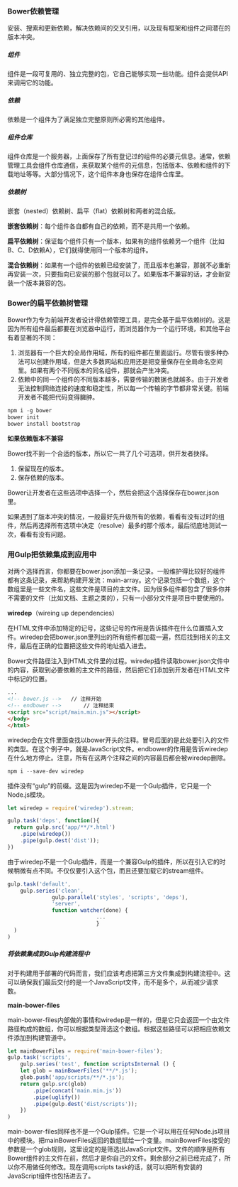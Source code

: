 ### Bower依赖管理

安装、搜索和更新依赖，解决依赖间的交叉引用，以及现有框架和组件之间潜在的版本冲突。

##### 组件

组件是一段可复用的、独立完整的包，它自己能够实现一些功能。组件会提供API来调用它的功能。

##### 依赖

依赖是一个组件为了满足独立完整原则所必需的其他组件。

##### 组件仓库

组件仓库是一个服务器，上面保存了所有登记过的组件的必要元信息。通常，依赖管理工具会组件仓库通信，来获取某个组件的元信息，包括版本、依赖和组件的下载地址等等。大部分情况下，这个组件本身也保存在组件仓库里。

##### 依赖树

嵌套（nested）依赖树、扁平（flat）依赖树和两者的混合版。

**嵌套依赖树**：每个组件各自都有自己的依赖，而不是共用一个依赖。

**扁平依赖树**：保证每个组件只有一个版本，如果有的组件依赖另一个组件（比如B、C、D依赖A），它们就得使用同一个版本的组件。

**混合依赖树**：如果有一个组件的依赖已经安装了，而且版本也兼容，那就不必重新再安装一次，只要指向已安装的那个包就可以了。如果版本不兼容的话，才会新安装一个版本兼容的包。

### Bower的扁平依赖树管理

Bower作为专为前端开发者设计得依赖管理工具，是完全基于扁平依赖树的。这是因为所有组件最后都要在浏览器中运行，而浏览器作为一个运行环境，和其他平台有着显著的不同：

1. 浏览器有一个巨大的全局作用域，所有的组件都在里面运行。尽管有很多种办法可以创建作用域，但是大多数网站和应用还是把变量保存在全局命名空间里。如果有两个不同版本的同名组件，那就会产生冲突。
2. 依赖中的同一个组件的不同版本越多，需要传输的数据也就越多。由于开发者无法控制网络连接的速度和稳定性，所以每一个传输的字节都非常关键。前端开发者不能把代码变得臃肿。

```javascript
npm i -g bower
bower init
bower install bootstrap
```

**如果依赖版本不兼容**

Bower找不到一个合适的版本，所以它一共了几个可选项，供开发者抉择。

1. 保留现在的版本。
2. 保存依赖的版本。

Bower让开发者在这些选项中选择一个，然后会把这个选择保存在bower.json里。

如果遇到了版本冲突的情况，一般最好先升级所有的依赖，看看有没有过时的组件，然后再选择所有选项中决定（resolve）最多的那个版本，最后彻底地测试一次，看看有没有问题。

### 用Gulp把依赖集成到应用中

对两个选择而言，你都要在bower.json添加一条记录。一般维护得比较好的组件都有这条记录，来帮助构建开发流：main-array。这个记录包括一个数组，这个数组里是一些文件名，这些文件是项目的主文件。因为很多组件都包含了很多你并不需要的文件（比如文档、主题之类的），只有一小部分文件是项目中要使用的。

**wiredep**（wireing up dependencies）

在HTML文件中添加特定的记号，这些记号的作用是告诉插件在什么位置插入文件。wiredep会把bower.json里列出的所有组件都加载一遍，然后找到相关的主文件，最后在正确的位置把这些文件的地址插入进去。

Bower文件路径注入到HTML文件里的过程。wiredep插件读取bower.json文件中的内容，获取到必要依赖的主文件的路径，然后把它们添加到开发者在HTML文件中标记的位置。

```html
...
<!-- bower.js -->   // 注释开始
<!-- endbower -->		// 注释结束
<script src="script/main.min.js"></script>
</body>
</html>
```

wiredep会在文件里面查找以bower开头的注释。冒号后面的是此处要引入的文件的类型。在这个例子中，就是JavaScript文件。endbower的作用是告诉wiredep在什么地方停止。注意，所有在这两个注释之间的内容最后都会被wiredep删除。

```javascript
npm i --save-dev wiredep
```

插件没有“gulp”的前缀。这是因为wiredep不是一个Gulp插件，它只是一个Node.js模块。

```javascript
let wiredep = require('wiredep').stream;

gulp.task('deps', function(){
  return gulp.src('app/**/*.html')
  	.pipe(wiredep())
  	.pipe(gulp.dest('dist'));
})
```

由于wiredep不是一个Gulp插件，而是一个兼容Gulp的插件，所以在引入它的时候稍微有点不同。不仅仅要引入这个包，而且还要加载它的stream组件。

```javascript
gulp.task('default',
	gulp.series('clean',
              gulp.parallel('styles', 'scripts', 'deps'),
              'server',
              function watcher(done) {
  							...
							}
  )
)
```

##### 将依赖集成到Gulp构建流程中

对于构建用于部署的代码而言，我们应该考虑把第三方文件集成到构建流程中。这可以确保我们最后交付的是一个JavaScript文件，而不是多个，从而减少请求数。

**main-bower-files**

main-bower-files内部做的事情和wiredep是一样的，但是它只会返回一个由文件路径构成的数组，你可以根据类型筛选这个数组。根据这些路径可以把相应依赖文件添加到构建管道中。

```javascript
let mainBowerFiles = require('main-bower-files');
gulp.task('scripts',
	gulp.series('test', function scriptsInternal () {
  	let glob = mainBowerFiles('**/*.js');
  	glob.push('app/scripts/**/*.js');
  	return gulp.src(glob)
  		.pipe(concat('main.min.js'))
  		.pipe(uglify())
  		.pipe(gulp.dest('dist/scripts'));
	})
)
```

main-bower-files同样也不是一个Gulp插件。它是一个可以用在任何Node.js项目中的模块。把mainBowerFiles返回的数组赋给一个变量。mainBowerFiles接受的参数是一个glob规则，这里设定的是筛选出JavaScript文件。文件的顺序是所有Bower组件的主文件在前，然后才是你自己的文件。剩余部分之前已经完成了，所以你不用做任何修改。现在调用scripts task的话，就可以把所有安装的JavaScript组件也包括进去了。
